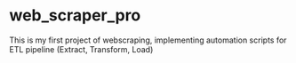 # web_scraper_pro
This is my first project of webscraping,  implementing automation scripts for  ETL pipeline (Extract, Transform, Load)
